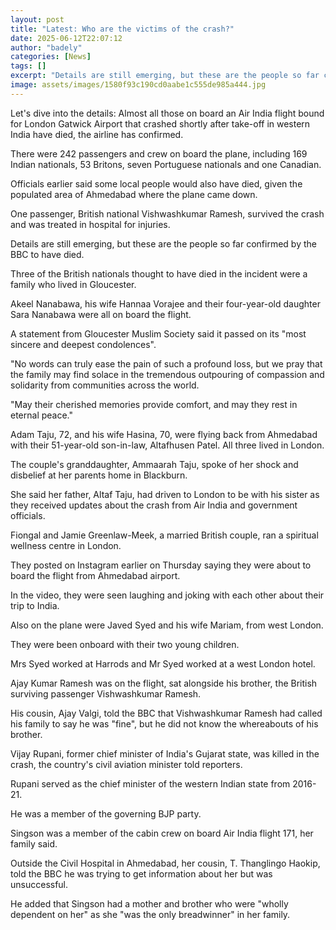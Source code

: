 ```yaml
---
layout: post
title: "Latest: Who are the victims of the crash?"
date: 2025-06-12T22:07:12
author: "badely"
categories: [News]
tags: []
excerpt: "Details are still emerging, but these are the people so far confirmed by the BBC to have died."
image: assets/images/1580f93c190cd0aabe1c555de985a444.jpg
---
```


Let's dive into the details: Almost all those on board an Air India flight bound for London Gatwick Airport that crashed shortly after take-off in western India have died, the airline has confirmed.

There were 242 passengers and crew on board the plane, including 169 Indian nationals, 53 Britons, seven Portuguese nationals and one Canadian.

Officials earlier said some local people would also have died, given the populated area of Ahmedabad where the plane came down.

One passenger, British national Vishwashkumar Ramesh, survived the crash and was treated in hospital for injuries.

Details are still emerging, but these are the people so far confirmed by the BBC to have died.

Three of the British nationals thought to have died in the incident were a family who lived in Gloucester.

Akeel Nanabawa, his wife Hannaa Vorajee and their four-year-old daughter Sara Nanabawa were all on board the flight.

A statement from Gloucester Muslim Society said it passed on its "most sincere and deepest condolences".

"No words can truly ease the pain of such a profound loss, but we pray that the family may find solace in the tremendous outpouring of compassion and solidarity from communities across the world.

"May their cherished memories provide comfort, and may they rest in eternal peace."

Adam Taju, 72, and his wife Hasina, 70, were flying back from Ahmedabad with their 51-year-old son-in-law, Altafhusen Patel. All three lived in London.

The couple's granddaughter, Ammaarah Taju, spoke of her shock and disbelief at her parents home in Blackburn.

She said her father, Altaf Taju, had driven to London to be with his sister as they received updates about the crash from Air India and government officials.

Fiongal and Jamie Greenlaw-Meek, a married British couple, ran a spiritual wellness centre in London.

They posted on Instagram earlier on Thursday saying they were about to board the flight from Ahmedabad airport.

In the video, they were seen laughing and joking with each other about their trip to India.

Also on the plane were Javed Syed and his wife Mariam, from west London. 

They were been onboard with their two young children. 

Mrs Syed worked at Harrods and Mr Syed worked at a west London hotel.

Ajay Kumar Ramesh was on the flight, sat alongside his brother, the British surviving passenger Vishwashkumar Ramesh.

His cousin, Ajay Valgi, told the BBC that Vishwashkumar Ramesh had called his family to say he was "fine", but he did not know the whereabouts of his brother.

Vijay Rupani, former chief minister of India's Gujarat state, was killed in the crash, the country's civil aviation minister told reporters.

Rupani served as the chief minister of the western Indian state from 2016-21.

He was a member of the governing BJP party.

Singson was a member of the cabin crew on board Air India flight 171, her family said.

Outside the Civil Hospital in Ahmedabad, her cousin, T. Thanglingo Haokip, told the BBC he was trying to get information about her but was unsuccessful.

He added that Singson had a mother and brother who were "wholly dependent on her" as she "was the only breadwinner" in her family.

